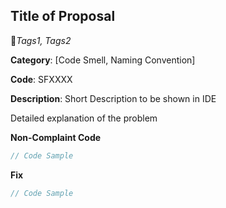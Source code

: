 ## Title of Proposal

:bookmark:_Tags1, Tags2_

**Category**: [Code Smell, Naming Convention]

**Code**: SFXXXX

**Description**: Short Description to be shown in IDE

Detailed explanation of the problem

**Non-Complaint Code**

```csharp
// Code Sample
```

**Fix**

```csharp
// Code Sample
```

